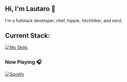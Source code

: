 ## Hi, I'm Lautaro 👋
I'm a fullstack developer, chef, hippie, hitchhiker, and nerd.
## Current Stack:
[![My Skills](https://skillicons.dev/icons?i=aws,gcp,azure,react,vue,flutter&perline=3)](https://skillicons.dev)

##
<!--START_SECTION:activity-->

<!--END_SECTION:activity-->
### Now Playing 🎧

[![Spotify](https://github-readme-remake.vercel.app/api/spotify)](https://open.spotify.com/user/21doa2xi2hbpmwwsdrfdgqzui)
<br/>
<!--
**talingo/talingo** is a ✨ _special_ ✨ repository because its `README.md` (this file) appears on your GitHub profile.

Here are some ideas to get you started:

- 🔭 I’m currently working on ...
- 🌱 I’m currently learning ...
- 👯 I’m looking to collaborate on ...
- 🤔 I’m looking for help with ...
- 💬 Ask me about ...
- 📫 How to reach me: ...
- 😄 Pronouns: ...
- ⚡ Fun fact: ...
-->
